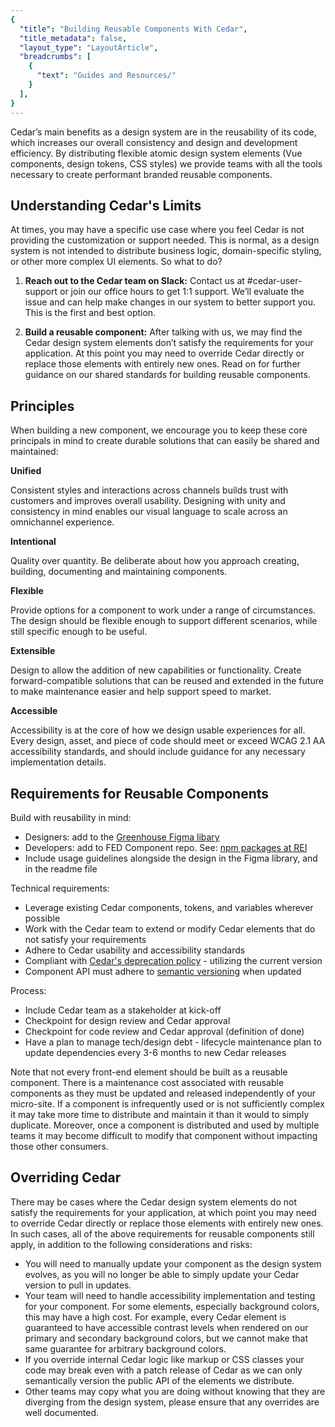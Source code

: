 ```yaml
---
{
  "title": "Building Reusable Components With Cedar",
  "title_metadata": false,
  "layout_type": "LayoutArticle",
  "breadcrumbs": [
    {
      "text": "Guides and Resources/"
    }
  ],
}
---
```


<cdr-doc-table-of-contents-shell parentSelector='h2' childSelector='h3'>

Cedar’s main benefits as a design system are in the reusability of its code, which increases our overall consistency and design and development efficiency. By distributing flexible atomic design system elements (Vue components, design tokens, CSS styles) we provide teams with all the tools necessary to create performant branded reusable components.
  
## Understanding Cedar's Limits
At times, you may have a specific use case where you feel Cedar is not providing the customization or support needed. This is normal, as a design system is not intended to distribute business logic, domain-specific styling, or other more complex UI elements. So what to do?
  
1. **Reach out to the Cedar team on Slack:** Contact us at #cedar-user-support or join our office hours to get 1:1 support. We’ll evaluate the issue and can help make changes in our system to better support you. This is the first and best option.
  
2. **Build a reusable component:** After talking with us, we may find the Cedar design system elements don’t satisfy the requirements for your application. At this point you may need to override Cedar directly or replace those elements with entirely new ones. Read on for further guidance on our shared standards for building reusable components. 

## Principles
When building a new component, we encourage you to keep these core principals in mind to create durable solutions that can easily be shared and maintained:

**Unified**

Consistent styles and interactions across channels builds trust with customers and improves overall usability. Designing with unity and consistency in mind enables our visual language to scale across an omnichannel experience.

**Intentional**

Quality over quantity. Be deliberate about how you approach creating, building, documenting and maintaining components. 

**Flexible** 

Provide options for a component to work under a range of circumstances. The design should be flexible enough to support different scenarios, while still specific enough to be useful.

**Extensible** 

Design to allow the addition of new capabilities or functionality. Create forward-compatible solutions that can be reused and extended in the future to make maintenance easier and help support speed to market. 

**Accessible**

Accessibility is at the core of how we design usable experiences for all. Every design, asset, and piece of code should meet or exceed WCAG 2.1 AA accessibility standards, and should include guidance for any necessary implementation details. 


## Requirements for Reusable Components

Build with reusability in mind:
- Designers: add to the [Greenhouse Figma libary](https://www.figma.com/file/5R0ElfCIEJbRJx2tKzlA7s/Greenhouse?node-id=1673%3A4)
- Developers: add to FED Component repo. See: [npm packages at REI](https://confluence.rei.com/display/FED/npm+packages+at+REI)
- Include usage guidelines alongside the design in the Figma library, and in the readme file

Technical requirements:
- Leverage existing Cedar components, tokens, and variables wherever possible
- Work with the Cedar team to extend or modify Cedar elements that do not satisfy your requirements
- Adhere to Cedar usability and accessibility standards
- Compliant with [Cedar's deprecation policy](https://confluence.rei.com/display/TP/Cedar+Deprecation+Policy) - utilizing the current version 
- Component API must adhere to [semantic versioning](https://confluence.rei.com/display/FED/semver%2C+npm+versioning%2C+and+git+tags) when updated 

Process:
- Include Cedar team as a stakeholder at kick-off
- Checkpoint for design review and Cedar approval
- Checkpoint for code review and Cedar approval (definition of done)
- Have a plan to manage tech/design debt - lifecycle maintenance plan to update dependencies every 3-6 months to new Cedar releases

Note that not every front-end element should be built as a reusable component. There is a maintenance cost associated with reusable components as they must be updated and released independently of your micro-site. If a component is infrequently used or is not sufficiently complex it may take more time to distribute and maintain it than it would to simply duplicate. Moreover, once a component is distributed and used by multiple teams it may become difficult to modify that component without impacting those other consumers.

## Overriding Cedar

There may be cases where the Cedar design system elements do not satisfy the requirements for your application, at which point you may need to override Cedar directly or replace those elements with entirely new ones. In such cases, all of the above requirements for reusable components still apply, in addition to the following considerations and risks:

- You will need to manually update your component as the design system evolves, as you will no longer be able to simply update your Cedar version to pull in updates.
- Your team will need to handle accessibility implementation and testing for your component. For some elements, especially background colors, this may have a high cost. For example, every Cedar element is guaranteed to have accessible contrast levels when rendered on our primary and secondary background colors, but we cannot make that same guarantee for arbitrary background colors.
- If you override internal Cedar logic like markup or CSS classes your code may break even with a patch release of Cedar as we can only semantically version the public API of the elements we distribute.
- Other teams may copy what you are doing without knowing that they are diverging from the design system, please ensure that any overrides are well documented.

</cdr-doc-table-of-contents-shell>
